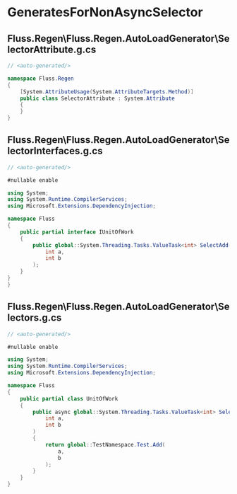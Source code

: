 # GeneratesForNonAsyncSelector

## Fluss.Regen\Fluss.Regen.AutoLoadGenerator\SelectorAttribute.g.cs
```csharp
// <auto-generated/>

namespace Fluss.Regen
{
    [System.AttributeUsage(System.AttributeTargets.Method)]
    public class SelectorAttribute : System.Attribute
    {
    }
}
```

## Fluss.Regen\Fluss.Regen.AutoLoadGenerator\SelectorInterfaces.g.cs
```csharp
// <auto-generated/>

#nullable enable

using System;
using System.Runtime.CompilerServices;
using Microsoft.Extensions.DependencyInjection;

namespace Fluss
{
    public partial interface IUnitOfWork
    {
        public global::System.Threading.Tasks.ValueTask<int> SelectAdd(
            int a,
            int b
        );
    }
}
}


```

## Fluss.Regen\Fluss.Regen.AutoLoadGenerator\Selectors.g.cs
```csharp
// <auto-generated/>

#nullable enable

using System;
using System.Runtime.CompilerServices;
using Microsoft.Extensions.DependencyInjection;

namespace Fluss
{
    public partial class UnitOfWork
    {
        public async global::System.Threading.Tasks.ValueTask<int> SelectAdd(
            int a,
            int b
        )
        {
            return global::TestNamespace.Test.Add(
                a,
                b
            );
        }
    }
}


```

